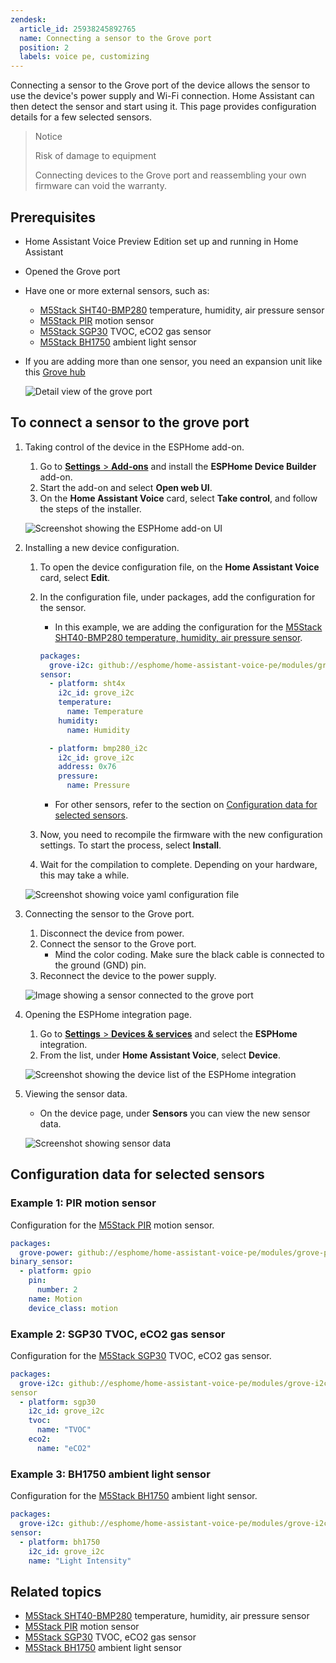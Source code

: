 ```yaml
---
zendesk:
  article_id: 25938245892765
  name: Connecting a sensor to the Grove port
  position: 2
  labels: voice pe, customizing
---
```


Connecting a sensor to the Grove port of the device allows the sensor to use the device's power supply and Wi-Fi connection. Home Assistant can then detect the sensor and start using it. This page provides configuration details for a few selected sensors.

>Notice
>
>Risk of damage to equipment
>
>Connecting devices to the Grove port and reassembling your own firmware can void the warranty.

## Prerequisites

- Home Assistant Voice Preview Edition set up and running in Home Assistant
- Opened the Grove port
- Have one or more external sensors, such as:
  - [M5Stack SHT40-BMP280](https://shop.m5stack.com/products/env-iv-unit-with-temperature-humidity-air-pressure-sensor-sht40-bmp280) temperature, humidity, air pressure sensor
  - [M5Stack PIR](https://shop.m5stack.com/products/pir-module) motion sensor
  - [M5Stack SGP30](https://shop.m5stack.com/products/tvoc-eco2-gas-unit-sgp30) TVOC, eCO2 gas sensor
  - [M5Stack BH1750](https://shop.m5stack.com/products/dlight-unit-ambient-light-sensor-bh1750fvi-tr) ambient light sensor
- If you are adding more than one sensor, you need an expansion unit like this [Grove hub](https://shop.m5stack.com/products/mini-hub-module?srsltid=AfmBOooKdCNWJPf90Wr25-jC_8QqbrVeqc3gzZ678-yi4396Cc1q792_)

   ![Detail view of the grove port](/static/img/voice-pe/voice_grove_port_detail.png)

## To connect a sensor to the grove port

1. Taking control of the device in the ESPHome add-on.
   1. Go to [**Settings** > **Add-ons**](https://my.home-assistant.io/redirect/supervisor_addon/?addon=5c53de3b_esphome) and install the **ESPHome Device Builder** add-on.
   2. Start the add-on and select **Open web UI**.
   3. On the **Home Assistant Voice** card, select **Take control**, and follow the steps of the installer.

   ![Screenshot showing the ESPHome add-on UI](/static/img/voice-pe/voice_esphome_take_control.png)

2. Installing a new device configuration.
   1. To open the device configuration file, on the **Home Assistant Voice** card, select **Edit**.
   2. In the configuration file, under packages, add the configuration for the sensor.
      - In this example, we are adding the configuration for the [M5Stack SHT40-BMP280 temperature, humidity, air pressure sensor](https://shop.m5stack.com/products/env-iv-unit-with-temperature-humidity-air-pressure-sensor-sht40-bmp280).

      ```yaml
      packages:
        grove-i2c: github://esphome/home-assistant-voice-pe/modules/grove-i2c.yaml
      sensor:
        - platform: sht4x
          i2c_id: grove_i2c
          temperature:
            name: Temperature
          humidity:
            name: Humidity

        - platform: bmp280_i2c
          i2c_id: grove_i2c
          address: 0x76
          pressure:
            name: Pressure
      ```

      - For other sensors, refer to the section on [Configuration data for selected sensors](https://voice-pe.home-assistant.io/guides/grove_port/#configuration-data-for-selected-sensors).

   3. Now, you need to recompile the firmware with the new configuration settings. To start the process, select **Install**.
   4. Wait for the compilation to complete. Depending on your hardware, this may take a while.

   ![Screenshot showing voice yaml configuration file](/static/img/voice-pe/voice_esphome_device_config.png)

3. Connecting the sensor to the Grove port.
   1. Disconnect the device from power.
   2. Connect the sensor to the Grove port.
      - Mind the color coding. Make sure the black cable is connected to the ground (GND) pin.
   3. Reconnect the device to the power supply.

   ![Image showing a sensor connected to the grove port](/static/img/voice-pe/voice_grove_port_sensor_connected_small.jpg)

4. Opening the ESPHome integration page.
   1. Go to [**Settings** > **Devices & services**](https://my.home-assistant.io/redirect/integrations/) and select the **ESPHome** integration.
   2. From the list, under **Home Assistant Voice**, select **Device**.

   ![Screenshot showing the device list of the ESPHome integration](/static/img/voice-pe/voice_esphome.png)

5. Viewing the sensor data.
   - On the device page, under **Sensors** you can view the new sensor data.

   ![Screenshot showing sensor data](/static/img/voice-pe/voice_grove_port_sensor_data.png)

## Configuration data for selected sensors

### Example 1: PIR motion sensor

Configuration for the [M5Stack PIR](https://shop.m5stack.com/products/pir-module) motion sensor.

  ```yaml
  packages:
    grove-power: github://esphome/home-assistant-voice-pe/modules/grove-power.yaml
  binary_sensor:
    - platform: gpio
      pin:
        number: 2
      name: Motion
      device_class: motion
  ```

### Example 2: SGP30 TVOC, eCO2 gas sensor

Configuration for the [M5Stack SGP30](https://shop.m5stack.com/products/tvoc-eco2-gas-unit-sgp30) TVOC, eCO2 gas sensor.

  ```yaml
  packages:
    grove-i2c: github://esphome/home-assistant-voice-pe/modules/grove-i2c.yaml
  sensor
    - platform: sgp30
      i2c_id: grove_i2c
      tvoc:
        name: "TVOC"
      eco2:
        name: "eCO2"
  ```

### Example 3: BH1750 ambient light sensor

Configuration for the [M5Stack BH1750](https://shop.m5stack.com/products/dlight-unit-ambient-light-sensor-bh1750fvi-tr) ambient light sensor.

  ```yaml
  packages:
    grove-i2c: github://esphome/home-assistant-voice-pe/modules/grove-i2c.yaml
  sensor:
    - platform: bh1750
      i2c_id: grove_i2c
      name: "Light Intensity"
  ```

## Related topics

- [M5Stack SHT40-BMP280](https://shop.m5stack.com/products/env-iv-unit-with-temperature-humidity-air-pressure-sensor-sht40-bmp280) temperature, humidity, air pressure sensor
- [M5Stack PIR](https://shop.m5stack.com/products/pir-module) motion sensor
- [M5Stack SGP30](https://shop.m5stack.com/products/tvoc-eco2-gas-unit-sgp30) TVOC, eCO2 gas sensor
- [M5Stack BH1750](https://shop.m5stack.com/products/dlight-unit-ambient-light-sensor-bh1750fvi-tr) ambient light sensor